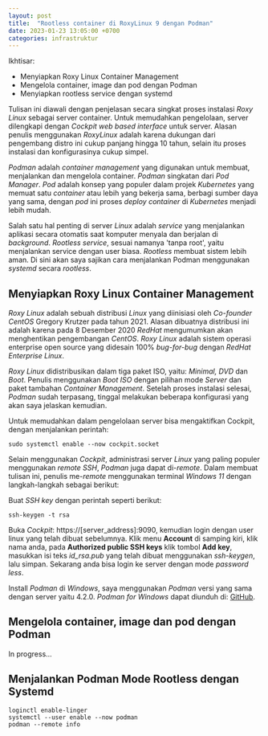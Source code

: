 ```yaml
---
layout: post
title:  "Rootless container di RoxyLinux 9 dengan Podman"
date: 2023-01-23 13:05:00 +0700
categories: infrastruktur
---
```


Ikhtisar:

- Menyiapkan Roxy Linux Container Management
- Mengelola container, image dan pod dengan Podman
- Menyiapkan rootless service dengan systemd

Tulisan ini diawali dengan penjelasan secara singkat proses instalasi *Roxy Linux* sebagai server container. Untuk memudahkan pengelolaan, server dilengkapi dengan *Cockpit web based interface* untuk server. Alasan penulis menggunakan *RoxyLinux* adalah karena dukungan dari pengembang distro ini cukup panjang hingga 10 tahun, selain itu proses instalasi dan konfigurasinya cukup simpel.

*Podman* adalah *container management* yang digunakan untuk membuat, menjalankan dan mengelola container. *Podman* singkatan dari *Pod Manager*. *Pod* adalah konsep yang populer dalam projek *Kubernetes* yang memuat satu *container* atau lebih yang bekerja sama, berbagi sumber daya yang sama, dengan *pod* ini proses *deploy container* di *Kubernetes* menjadi lebih mudah. 

Salah satu hal penting di server *Linux* adalah *service* yang menjalankan aplikasi secara otomatis saat komputer menyala dan berjalan di *background*. *Rootless service*, sesuai namanya 'tanpa root', yaitu menjalankan service dengan user biasa. *Rootless* membuat sistem lebih aman. Di sini akan saya sajikan cara menjalankan Podman menggunakan *systemd* secara *rootless*.

## Menyiapkan Roxy Linux Container Management

*Roxy Linux* adalah sebuah distribusi *Linux* yang diinisiasi oleh *Co-founder CentOS* Gregory Krutzer pada tahun 2021. Alasan dibuatnya distribusi ini adalah karena pada 8 Desember 2020 *RedHat* mengumumkan akan menghentikan pengembangan *CentOS*. *Roxy Linux* adalah sistem operasi enterprise open source yang didesain 100% *bug-for-bug* dengan *RedHat Enterprise Linux*. 

*Roxy Linux* didistribusikan dalam tiga paket ISO, yaitu: *Minimal, DVD* dan *Boot*. Penulis menggunakan *Boot ISO* dengan pilihan mode *Server* dan paket tambahan *Container Management*. Setelah proses instalasi selesai, *Podman* sudah terpasang, tinggal melakukan beberapa konfigurasi yang akan saya jelaskan kemudian.

Untuk memudahkan dalam pengelolaan server bisa mengaktifkan Cockpit, dengan menjalankan perintah:

    sudo systemctl enable --now cockpit.socket

Selain menggunakan *Cockpit*, administrasi server *Linux* yang paling populer menggunakan *remote SSH*, *Podman* juga dapat di-*remote*. Dalam membuat tulisan ini, penulis me-*remote* menggunakan terminal *Windows 11* dengan langkah-langkah sebagai berikut:

Buat *SSH key* dengan perintah seperti berikut:

    ssh-keygen -t rsa

Buka *Cockpit*: https://[server_address]:9090, kemudian login dengan user linux yang telah dibuat sebelumnya. Klik menu **Account** di samping kiri, klik nama anda, pada **Authorized public SSH keys** klik tombol **Add key**, masukkan isi teks *id_rsa.pub* yang telah dibuat menggunakan *ssh-keygen*, lalu simpan. Sekarang anda bisa login ke server dengan mode *password less*.

Install *Podman* di *Windows*, saya menggunakan *Podman* versi yang sama dengan server yaitu 4.2.0. *Podman for Windows* dapat diunduh di: [GitHub](https://github.com/containers/podman/releases/download/v4.2.0/podman-v4.2.0.msi).

## Mengelola container, image dan pod dengan Podman

In progress...

## Menjalankan Podman Mode Rootless dengan Systemd

    loginctl enable-linger
    systemctl --user enable --now podman
    podman --remote info
